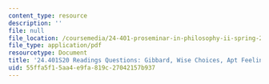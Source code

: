 ```yaml
---
content_type: resource
description: ''
file: null
file_location: /coursemedia/24-401-proseminar-in-philosophy-ii-spring-2020/55ffa5f15aa4e9fa819c27042157b937_MIT24_401S20_Questions20.pdf
file_type: application/pdf
resourcetype: Document
title: '24.401S20 Readings Questions: Gibbard, Wise Choices, Apt Feelings'
uid: 55ffa5f1-5aa4-e9fa-819c-27042157b937
---
```

